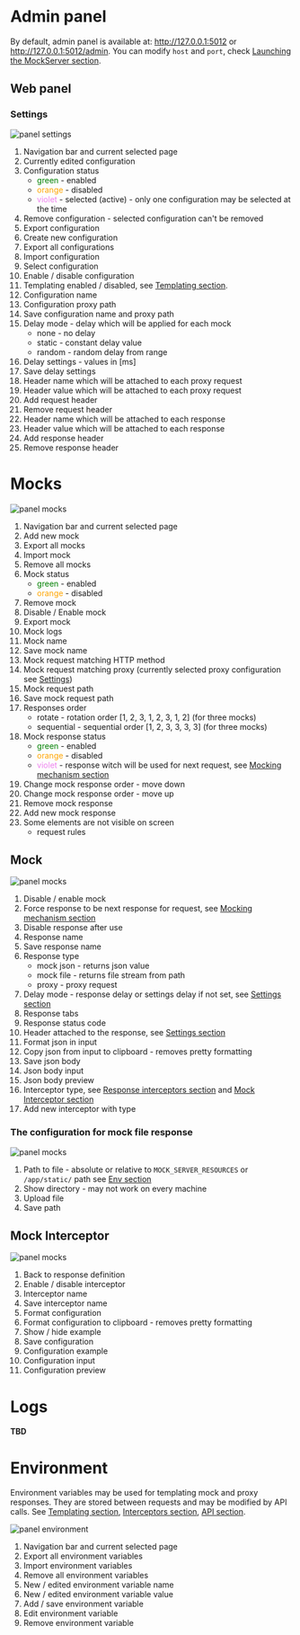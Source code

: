 # Admin panel

By default, admin panel is available at: http://127.0.0.1:5012 or http://127.0.0.1:5012/admin.
You can modify `host` and `port`, check [Launching the MockServer section](../docs.md).

## Web panel

### Settings

![panel settings](../resources/panel_settings.png)

1. Navigation bar and current selected page
2. Currently edited configuration
3. Configuration status
    - <span style="color:green">green</span> - enabled
    - <span style="color:orange">orange</span> - disabled
    - <span style="color:violet">violet</span> - selected (active) - only one configuration may be selected at the time
4. Remove configuration - selected configuration can't be removed
5. Export configuration
6. Create new configuration
7. Export all configurations
8. Import configuration
9. Select configuration
10. Enable / disable configuration
11. Templating enabled / disabled, see [Templating section](../docs.md).
12. Configuration name
13. Configuration proxy path
14. Save configuration name and proxy path
15. Delay mode - delay which will be applied for each mock
    - none - no delay
    - static - constant delay value
    - random - random delay from range
16. Delay settings - values in [ms]
17. Save delay settings
18. Header name which will be attached to each proxy request
19. Header value which will be attached to each proxy request
20. Add request header
21. Remove request header
22. Header name which will be attached to each response
23. Header value which will be attached to each response
24. Add response header
25. Remove response header

# Mocks

![panel mocks](../resources/panel_mocks.png)

1. Navigation bar and current selected page
2. Add new mock
3. Export all mocks
4. Import mock
5. Remove all mocks
6. Mock status
    - <span style="color:green">green</span> - enabled
    - <span style="color:orange">orange</span> - disabled
7. Remove mock
8. Disable / Enable mock
9. Export mock
10. Mock logs
11. Mock name
12. Save mock name
13. Mock request matching HTTP method
14. Mock request matching proxy (currently selected proxy configuration see [Settings](#settings))
15. Mock request path
16. Save mock request path
17. Responses order
    - rotate - rotation order [1, 2, 3, 1, 2, 3, 1, 2] (for three mocks)
    - sequential - sequential order [1, 2, 3, 3, 3, 3] (for three mocks)
18. Mock response status
    - <span style="color:green">green</span> - enabled
    - <span style="color:orange">orange</span> - disabled
    - <span style="color:violet">violet</span> - response witch will be used for next request,
      see [Mocking mechanism section](../docs.md)
19. Change mock response order - move down
20. Change mock response order - move up
21. Remove mock response
22. Add new mock response
23. Some elements are not visible on screen
    - request rules

## Mock

![panel mocks](../resources/panel_mock.png)

1. Disable / enable mock
2. Force response to be next response for request, see [Mocking mechanism section](../docs.md)
3. Disable response after use
4. Response name
5. Save response name
6. Response type
    - mock json - returns json value
    - mock file - returns file stream from path
    - proxy - proxy request
7. Delay mode - response delay or settings delay if not set, see [Settings section](#settings)
8. Response tabs
9. Response status code
10. Header attached to the response, see [Settings section](#settings)
11. Format json in input
12. Copy json from input to clipboard - removes pretty formatting
13. Save json body
14. Json body input
15. Json body preview
16. Interceptor type, see [Response interceptors section](../docs.md) and [Mock Interceptor section](#mock-interceptor)
17. Add new interceptor with type

### The configuration for mock file response

![panel mocks](../resources/panel_mock_file.png)

1. Path to file - absolute or relative to `MOCK_SERVER_RESOURCES` or `/app/static/` path see [Env section](../docs.md)
2. Show directory - may not work on every machine
3. Upload file
4. Save path

## Mock Interceptor

![panel mocks](../resources/panel_mock_interceptor.png)

1. Back to response definition
2. Enable / disable interceptor
3. Interceptor name
4. Save interceptor name
5. Format configuration
6. Format configuration to clipboard - removes pretty formatting
7. Show / hide example
8. Save configuration
9. Configuration example
10. Configuration input
11. Configuration preview

# Logs

**TBD**

# Environment

Environment variables may be used for templating mock and proxy responses. They are stored between requests and may be
modified by API calls. See [Templating section](../docs.md), [Interceptors section](../docs.md),
[API section](./api.md).

![panel environment](../resources/panel_environment.png)

1. Navigation bar and current selected page
2. Export all environment variables
3. Import environment variables
4. Remove all environment variables
5. New / edited environment variable name
6. New / edited environment variable value
7. Add / save environment variable
8. Edit environment variable
9. Remove environment variable